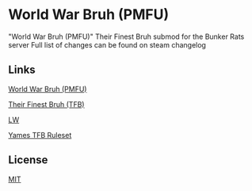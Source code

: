 # World War Bruh (PMFU)
"World War Bruh (PMFU)" Their Finest Bruh submod for the Bunker Rats server
Full list of changes can be found on steam changelog
 
## Links

[World War Bruh (PMFU)](https://steamcommunity.com/sharedfiles/filedetails/?id=2913293016)

[Their Finest Bruh (TFB)](https://steamcommunity.com/workshop/filedetails/?id=2559317737)

[LW](https://steamcommunity.com/sharedfiles/filedetails/?id=2244725577)

[Yames TFB Ruleset](https://docs.google.com/document/d/1rPelZf4IzChBRSCaaCi09ODUm0bmlFgM5nLrCFBmdJg)

## License

[MIT](https://choosealicense.com/licenses/mit/)
